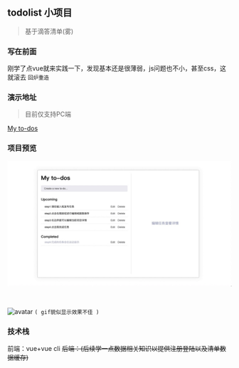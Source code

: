 ## todolist 小项目
> 基于滴答清单(雾)

### 写在前面
刚学了点vue就来实践一下，发现基本还是很薄弱，js问题也不小，甚至css，这就滚去 `回炉重造`

### 演示地址
> 目前仅支持PC端

[My to-dos](https://yooabe.github.io/vue-todolist/index.html")

### 项目预览
![avatar](/demo.jpg)

<br>

![avatar](/demo.gif)
`( gif貌似显示效果不佳 )`
<br>

### 技术栈
前端：vue+vue cli
<s>后端：(后续学一点数据相关知识以提供注册登陆以及清单数据缓存)</s>

